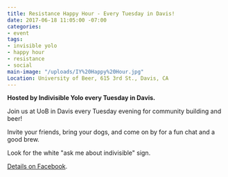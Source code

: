 ```yaml
---
title: Resistance Happy Hour - Every Tuesday in Davis!
date: 2017-06-18 11:05:00 -07:00
categories:
- event
tags:
- invisible yolo
- happy hour
- resistance
- social
main-image: "/uploads/IY%20Happy%20Hour.jpg"
Location: University of Beer, 615 3rd St., Davis, CA
---
```


**Hosted by Indivisible Yolo every Tuesday in Davis.**

Join us at UoB in Davis every Tuesday evening for community building and beer! 

Invite your friends, bring your dogs, and come on by for a fun chat and a good brew. 

Look for the white "ask me about indivisible" sign.

[Details on Facebook](https://www.facebook.com/events/555789598144020).